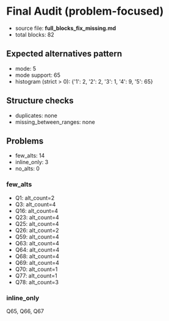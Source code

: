 # Final Audit (problem-focused)
- source file: **full_blocks_fix_missing.md**
- total blocks: 82

## Expected alternatives pattern
- mode: 5
- mode support: 65
- histogram (strict > 0): {'1': 2, '2': 2, '3': 1, '4': 9, '5': 65}

## Structure checks
- duplicates: none
- missing_between_ranges: none

## Problems
- few_alts: 14
- inline_only: 3
- no_alts: 0

### few_alts
- Q1: alt_count=2
- Q3: alt_count=4
- Q16: alt_count=4
- Q23: alt_count=4
- Q25: alt_count=4
- Q26: alt_count=2
- Q59: alt_count=4
- Q63: alt_count=4
- Q64: alt_count=4
- Q68: alt_count=4
- Q69: alt_count=4
- Q70: alt_count=1
- Q77: alt_count=1
- Q78: alt_count=3

### inline_only
Q65, Q66, Q67
